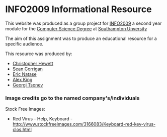 INFO2009 Informational Resource
=================================================================

This website was produced as a group project for
 [INFO2009](http://www.ecs.soton.ac.uk/module/INFO2009) a second year module for the
 [Computer Science Degree](http://www.ecs.soton.ac.uk/programmes/g401-meng-computer-science-4-yrs)
 at [Southampton Unversity](http://www.southampton.ac.uk/)

The aim of this assignment was to produce an educational resource for a specific audience.

This resource was produced by:

* [Christopher Hewett](http://users.ecs.soton.ac.uk/cjh1e11/)
* [Sean Corrigan](http://users.ecs.soton.ac.uk/sc2g10/)
* [Eric Natase](http://users.ecs.soton.ac.uk/en6g11/)
* [Alex King](http://users.ecs.soton.ac.uk/ajk4g11/)
* [Georgi Tsonev](http://users.ecs.soton.ac.uk/gt2g11/)

### Image credits go to the named company's/individuals

Stock Free Images:

* Red Virus - Help, Keyboard - http://www.stockfreeimages.com/3166083/Keyboard-red-key-virus-clos.html
